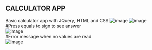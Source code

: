 ## CALCULATOR APP
Basic calculator app with JQuery, HTML and CSS
![image](https://user-images.githubusercontent.com/69327534/167218489-0f233299-448f-4d16-8ad9-4fb42c895b07.png)
![image](https://user-images.githubusercontent.com/69327534/167218611-b7500706-a2ca-47a6-a714-6dc8de6f62c9.png)
<br>
#Press equals to sign to see answer
<br>
![image](https://user-images.githubusercontent.com/69327534/167218715-6922c5cc-a6a8-4eab-9566-3b2e3162eb68.png)
<br>
#Error message when no values are read
<br>
![image](https://user-images.githubusercontent.com/69327534/167218760-3202b4a6-69f7-43f4-a0d0-381138e89b43.png)
